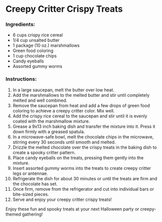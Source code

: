 # Creepy Critter Crispy Treats

### Ingredients:
- 6 cups crispy rice cereal
- 1/4 cup unsalted butter
- 1 package (10 oz.) marshmallows
- Green food coloring
- 1 cup chocolate chips
- Candy eyeballs
- Assorted gummy worms

### Instructions:
1. In a large saucepan, melt the butter over low heat.
2. Add the marshmallows to the melted butter and stir until completely melted and well combined.
3. Remove the saucepan from heat and add a few drops of green food coloring to achieve a creepy critter color. Mix well.
4. Add the crispy rice cereal to the saucepan and stir until it is evenly coated with the marshmallow mixture.
5. Grease a 9x13 inch baking dish and transfer the mixture into it. Press it down firmly with a greased spatula.
6. In a microwave-safe bowl, melt the chocolate chips in the microwave, stirring every 30 seconds until smooth and melted.
7. Drizzle the melted chocolate over the crispy treats in the baking dish to create a spooky critter pattern.
8. Place candy eyeballs on the treats, pressing them gently into the mixture.
9. Insert assorted gummy worms into the treats to create creepy critter legs or antennae.
10. Refrigerate the dish for about 30 minutes or until the treats are firm and the chocolate has set.
11. Once firm, remove from the refrigerator and cut into individual bars or bite-sized pieces.
12. Serve and enjoy your creepy critter crispy treats!

Enjoy these fun and spooky treats at your next Halloween party or creepy-themed gathering!